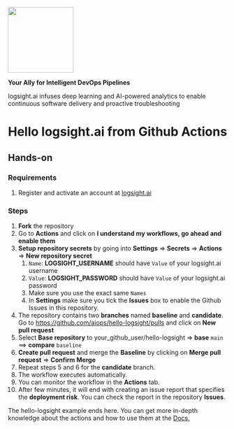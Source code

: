 <a href="https://logsight.ai/"><img src="https://logsight.ai/assets/img/logol.png" width="150"/></a>

**Your Ally for Intelligent DevOps Pipelines**

logsight.ai infuses deep learning and AI-powered analytics to enable continuous software delivery and proactive troubleshooting



# Hello logsight.ai from Github Actions

## Hands-on
### Requirements
1. Register and activate an account at [logsight.ai](https://demo.logsight.ai/)

### Steps
1. **Fork** the repository 
2. Go to **Actions** and click on **I understand my workflows, go ahead and enable them**
3. **Setup repository secrets** by going into **Settings** => **Secrets** => **Actions** => **New repository secret**
   1. `Name`: **LOGSIGHT_USERNAME** should have `Value` of your logsight.ai username
   2. `Value`: **LOGSIGHT_PASSWORD** should have `Value` of your logsight.ai password
   3. Make sure you use the exact same `Names`
   4. In **Settings** make sure you tick the **Issues** box to enable the Github Issues in this repository.
4. The repository contains two **branches** named **baseline** and **candidate**. Go to https://github.com/aiops/hello-logsight/pulls and click on **New pull request**
5. Select **Base repository** to your_github_user/hello-logsight => **base** `main` ==> **compare** `baseline`
6. **Create pull request** and merge the **Baseline** by clicking on **Merge pull request** => **Confirm Merge**
7. Repeat steps 5 and 6 for  the **candidate** branch.
8. The workflow executes automatically. 
9. You can monitor the workflow in the **Actions** tab.
10. After few minutes, it will end with creating an issue report that specifies the **deployment risk**. You can check the report in the repository **Issues**.


The hello-logsight example ends here. You can get more in-depth knowledge about the actions and how to use them at the [Docs.](https://docs.logsight.ai/#/monitor_deployments/github_action)

